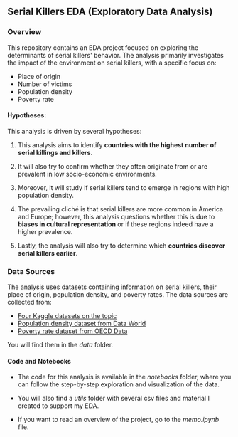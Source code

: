 ## Serial Killers EDA (Exploratory Data Analysis)

### Overview
This repository contains an EDA project focused on exploring the determinants of serial killers' behavior. The analysis primarily investigates the impact of the environment on serial killers, with a specific focus on:

+ Place of origin
+ Number of victims
+ Population density
+ Poverty rate

#### Hypotheses:
This analysis is driven by several hypotheses:

1. This analysis aims to identify **countries with the highest number of serial killings and killers**.

2. It will also try to confirm whether they often originate from or are prevalent in low socio-economic environments.
3.  Moreover, it will study if serial killers tend to emerge in regions with high population density.

4. The prevailing cliché is that serial killers are more common in America and Europe; however, this analysis questions whether this is due to **biases in cultural representation** or if these regions indeed have a higher prevalence.

5. Lastly, the analysis will also try to determine which **countries discover serial killers earlier**.

### Data Sources

The analysis uses datasets containing information on serial killers, their place of origin, population density, and poverty rates. The data sources are collected from:

+ [Four Kaggle datasets on the topic](https://www.kaggle.com/datasets/vesuvius13/serial-killers-dataset/data)
+ [Population density dataset from Data World](https://data.world/samayo/country-names/workspace/file?filename=country-population-density.json)
+ [Poverty rate dataset from OECD Data](https://data.oecd.org/inequality/poverty-rate.htm)

You will find them in the *data* folder.

#### Code and Notebooks

+ The code for this analysis is available in the *notebooks* folder, where you can follow the step-by-step exploration and visualization of the data.

+ You will also find a *utils* folder with several csv files and material I created to support my EDA.

+ If you want to read an overview of the project, go to the *memo.ipynb* file. 